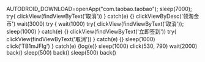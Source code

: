 AUTODROID_DOWNLOAD=openApp("com.taobao.taobao");
sleep(7000);
try{ clickView(findViewByText('取消')) } catch(e) {}
clickViewByDesc('领淘金币')
wait(3000)
try {
  wait(1000)
  try{ clickView(findViewByText('取消'));
  sleep(1000) } catch(e) {}
  clickView(findViewByText('立即签到'))
  try{ clickView(findViewByText('取消')) } catch(e) {}
  sleep(1000)
  click('TB1mJFIg')
} catch(e) {log(e)}
sleep(1000)
click(530, 790)
wait(2000)
back()
sleep(500)
back()
sleep(500)
back()
